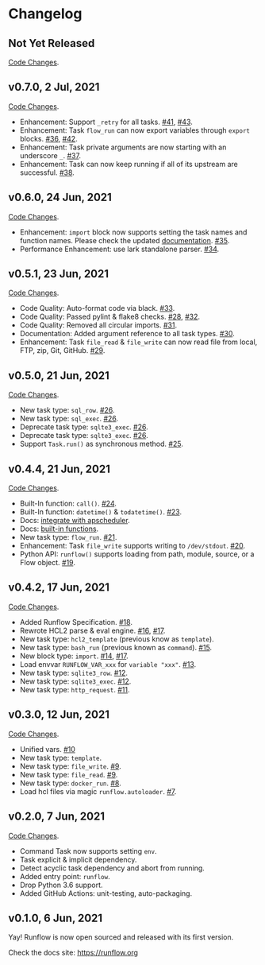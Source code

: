 # Changelog

## Not Yet Released

[Code Changes](https://github.com/soasme/runflow/compare/v0.7.0..HEAD).

## v0.7.0, 2 Jul, 2021

[Code Changes](https://github.com/soasme/runflow/compare/v0.6.0..v0.7.0).

* Enhancement: Support `_retry` for all tasks. [#41](https://github.com/soasme/runflow/pull/41), [#43](https://github.com/soasme/runflow/pull/43).
* Enhancement: Task `flow_run` can now export variables through `export` blocks. [#36](https://github.com/soasme/runflow/pull/36), [#42](https://github.com/soasme/runflow/pull/42).
* Enhancement: Task private arguments are now starting with an underscore `_`. [#37](https://github.com/soasme/runflow/pull/37).
* Enhancement: Task can now keep running if all of its upstream are successful. [#38](https://github.com/soasme/runflow/pull/38).

## v0.6.0, 24 Jun, 2021

[Code Changes](https://github.com/soasme/runflow/compare/v0.5.1..v0.6.0).

* Enhancement: `import` block now supports setting the task names and function names. Please check the updated [documentation](https://runflow.org/extend-runflow.html). [#35](https://github.com/soasme/runflow/pull/35).
* Performance Enhancement: use lark standalone parser. [#34](https://github.com/soasme/runflow/pull/34).


## v0.5.1, 23 Jun, 2021

[Code Changes](https://github.com/soasme/runflow/compare/v0.5.0..v0.5.1).

* Code Quality: Auto-format code via black. [#33](https://github.com/soasme/runflow/pull/33).
* Code Quality: Passed pylint & flake8 checks. [#28](https://github.com/soasme/runflow/pull/28), [#32](https://github.com/soasme/runflow/pull/32).
* Code Quality: Removed all circular imports. [#31](https://github.com/soasme/runflow/pull/31).
* Documentation: Added argument reference to all task types. [#30](https://github.com/soasme/runflow/pull/30).
* Enhancement: Task `file_read` & `file_write` can now read file from local, FTP, zip, Git, GitHub. [#29](https://github.com/soasme/runflow/pull/29).

## v0.5.0, 21 Jun, 2021

[Code Changes](https://github.com/soasme/runflow/compare/v0.4.4..v0.5.0).

* New task type: `sql_row`. [#26](https://github.com/soasme/runflow/pull/26).
* New task type: `sql_exec`. [#26](https://github.com/soasme/runflow/pull/26).
* Deprecate task type: `sqlte3_exec`. [#26](https://github.com/soasme/runflow/pull/26).
* Deprecate task type: `sqlte3_exec`. [#26](https://github.com/soasme/runflow/pull/26).
* Support `Task.run()` as synchronous method. [#25](https://github.com/soasme/runflow/pull/25).

## v0.4.4, 21 Jun, 2021

[Code Changes](https://github.com/soasme/runflow/compare/v0.4.2..v0.4.4).

* Built-In function: `call()`. [#24](https://github.com/soasme/runflow/pull/24).
* Built-In function: `datetime()` & `todatetime()`. [#23](https://github.com/soasme/runflow/pull/23).
* Docs: [integrate with apscheduler](https://runflow.org/integrations/apscheduler.html).
* Docs: [built-in functions](https://runflow.org/builtin-functions.html).
* New task type: `flow_run`. [#21](https://github.com/soasme/runflow/pull/21).
* Enhancement: Task `file_write` supports writing to `/dev/stdout`. [#20](https://github.com/soasme/runflow/pull/20).
* Python API: `runflow()` supports loading from path, module, source, or a Flow object. [#19](https://github.com/soasme/runflow/pull/19).

## v0.4.2, 17 Jun, 2021

[Code Changes](https://github.com/soasme/runflow/compare/v0.3.0..v0.4.2).

* Added Runflow Specification. [#18](https://github.com/soasme/runflow/pull/18).
* Rewrote HCL2 parse & eval engine. [#16](https://github.com/soasme/runflow/pull/16), [#17](https://github.com/soasme/runflow/pull/17).
* New task type: `hcl2_template` (previous know as `template`).
* New task type: `bash_run` (previous known as `command`). [#15](https://github.com/soasme/runflow/pull/15).
* New block type: `import`. [#14](https://github.com/soasme/runflow/pull/14), [#17](https://github.com/soasme/runflow/pull/17).
* Load envvar `RUNFLOW_VAR_xxx` for `variable "xxx"`. [#13](https://github.com/soasme/runflow/pull/13).
* New task type: `sqlite3_row`. [#12](https://github.com/soasme/runflow/pull/12).
* New task type: `sqlite3_exec`. [#12](https://github.com/soasme/runflow/pull/12).
* New task type: `http_request`. [#11](https://github.com/soasme/runflow/pull/11).

## v0.3.0, 12 Jun, 2021

[Code Changes](https://github.com/soasme/runflow/compare/v0.2.0..v0.3.0).

* Unified vars. [#10](https://github.com/soasme/runflow/pull/10)
* New task type: `template`.
* New task type: `file_write`. [#9](https://github.com/soasme/runflow/pull/9).
* New task type: `file_read`. [#9](https://github.com/soasme/runflow/pull/9).
* New task type: `docker_run`. [#8](https://github.com/soasme/runflow/pull/8).
* Load hcl files via magic `runflow.autoloader`. [#7](https://github.com/soasme/runflow/pull/7).

## v0.2.0, 7 Jun, 2021

[Code Changes](https://github.com/soasme/runflow/compare/v0.1.0..v0.2.0).

* Command Task now supports setting `env`.
* Task explicit & implicit dependency.
* Detect acyclic task dependency and abort from running.
* Added entry point: `runflow`.
* Drop Python 3.6 support.
* Added GitHub Actions: unit-testing, auto-packaging.

## v0.1.0, 6 Jun, 2021

Yay! Runflow is now open sourced and released with its first version.

Check the docs site: <https://runflow.org>
